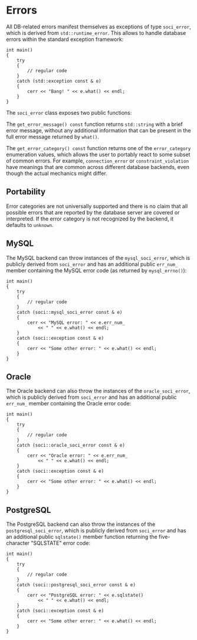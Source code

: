 # Errors

All DB-related errors manifest themselves as exceptions of type `soci_error`, which is derived from `std::runtime_error`.
This allows to handle database errors within the standard exception framework:

    int main()
    {
        try
        {
            // regular code
        }
        catch (std::exception const & e)
        {
            cerr << "Bang! " << e.what() << endl;
        }
    }

The `soci_error` class exposes two public functions:

The `get_error_message() const` function returns `std::string` with a brief error message, without any additional information that can be present in the full error message returned by `what()`.

The `get_error_category() const` function returns one of the `error_category` enumeration values, which allows the user to portably react to some subset of common errors.
For example, `connection_error` or `constraint_violation` have meanings that are common across different database backends, even though the actual mechanics might differ.

## Portability

Error categories are not universally supported and there is no claim that all possible errors that are reported by the database server are covered or interpreted.
If the error category is not recognized by the backend, it defaults to `unknown`.

## MySQL

The MySQL backend can throw instances of the `mysql_soci_error`, which is publicly derived from `soci_error` and has an additional public `err_num_` member containing the MySQL error code (as returned by `mysql_errno()`):

    int main()
    {
        try
        {
            // regular code
        }
        catch (soci::mysql_soci_error const & e)
        {
            cerr << "MySQL error: " << e.err_num_
                << " " << e.what() << endl;
        }
        catch (soci::exception const & e)
        {
            cerr << "Some other error: " << e.what() << endl;
        }
    }

## Oracle

The Oracle backend can also throw the instances of the `oracle_soci_error`, which is publicly derived from `soci_error` and has an additional public `err_num_` member containing the Oracle error code:

    int main()
    {
        try
        {
            // regular code
        }
        catch (soci::oracle_soci_error const & e)
        {
            cerr << "Oracle error: " << e.err_num_
                << " " << e.what() << endl;
        }
        catch (soci::exception const & e)
        {
            cerr << "Some other error: " << e.what() << endl;
        }
    }

## PostgreSQL

The PostgreSQL backend can also throw the instances of the `postgresql_soci_error`, which is publicly derived from `soci_error` and has an additional public `sqlstate()` member function returning the five-character "SQLSTATE" error code:

    int main()
    {
        try
        {
            // regular code
        }
        catch (soci::postgresql_soci_error const & e)
        {
            cerr << "PostgreSQL error: " << e.sqlstate()
                << " " << e.what() << endl;
        }
        catch (soci::exception const & e)
        {
            cerr << "Some other error: " << e.what() << endl;
        }
    }
